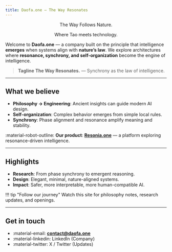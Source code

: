 ```yaml
---
title: Daofa.one — The Way Resonates
---
```

<div align="center">

The Way Follows Nature.

Where Tao meets technology.

</div>

Welcome to **Daofa.one** — a company built on the principle that intelligence **emerges** when systems align with **nature’s law**.
We explore architectures where **resonance, synchrony, and self-organization** become the engine of intelligence.

> **Tagline**
> **The Way Resonates.** — Synchrony as the law of intelligence.

---

## What we believe

- **Philosophy → Engineering**: Ancient insights can guide modern AI design.
- **Self-organization**: Complex behavior emerges from simple local rules.
- **Synchrony**: Phase alignment and resonance amplify meaning and stability.

:material-robot-outline: **Our product**: [**Resonia.one**](https://resonia.one) — a platform exploring resonance-driven intelligence.

---

## Highlights

- **Research**: From phase synchrony to emergent reasoning.
- **Design**: Elegant, minimal, nature-aligned systems.
- **Impact**: Safer, more interpretable, more human-compatible AI.

!!! tip "Follow our journey"
    Watch this site for philosophy notes, research updates, and openings.

---

## Get in touch

- :material-email: **contact@daofa.one**
- :material-linkedin: LinkedIn (Company)
- :material-twitter: X / Twitter (Updates)


